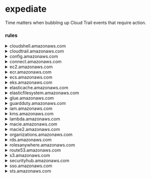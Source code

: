 # expediate

Time matters when bubbling up Cloud Trail events that require action.

### rules

<details>
<summary>cloudshell.amazonaws.com</summary>

 - CreateEnvironment
 - CreateSession
 - DeleteEnvironment
 - GetEnvironmentStatus
 - GetFileDownloadUrls
 - GetFileUploadUrls
 - PutCredentials
 - StartEnvironment
 - StopEnvironment

</details>

<details>
<summary>cloudtrail.amazonaws.com</summary>

 - DeleteEventDataStore
 - DeleteTrail
 - PutEventSelectors
 - StopLogging
 - UpdateEventDataStore
 - UpdateTrail

</details>

<details>
<summary>config.amazonaws.com</summary>

 - DeleteDeliveryChannel
 - StopConfigurationRecorder

</details>

<details>
<summary>connect.amazonaws.com</summary>

 - CreateInstance

</details>

<details>
<summary>ec2.amazonaws.com</summary>

 - CreateDefaultVpc
 - CreateImage
 - CreateInstanceExportTask
 - CreateKeyPair
 - CreateVpc
 - DeleteFlowLogs
 - DeleteVpc
 - DescribeInstanceAttribute
 - DisableEbsEncryptionByDefault
 - DisableImageBlockPublicAccess
 - DisableSerialConsoleAccess
 - DisableSnapshotBlockPublicAccess
 - EnableEbsEncryptionByDefault
 - EnableImageBlockPublicAccess
 - EnableSerialConsoleAccess
 - EnableSnapshotBlockPublicAccess
 - GetPasswordData
 - ModifyInstanceAttribute
 - ModifySnapshotAttribute
 - SharedSnapshotCopyInitiated
 - SharedSnapshotVolumeCreated

</details>

<details>
<summary>ecr.amazonaws.com</summary>

 - CreateRepository
 - GetAuthorizationToken

</details>

<details>
<summary>ecs.amazonaws.com</summary>

 - RegisterTaskDefinition
 - RunTask

</details>

<details>
<summary>eks.amazonaws.com</summary>

 - CreateCluster
 - DeleteCluster

</details>

<details>
<summary>elasticache.amazonaws.com</summary>

 - AuthorizeCacheSecurityGroupEgress
 - AuthorizeCacheSecurityGroupIngress
 - CreateCacheSecurityGroup
 - DeleteCacheSecurityGroup
 - RevokeCacheSecurityGroupEgress
 - RevokeCacheSecurityGroupIngress

</details>

<details>
<summary>elasticfilesystem.amazonaws.com</summary>

 - DeleteFileSystem
 - DeleteMountTarget

</details>

<details>
<summary>glue.amazonaws.com</summary>

 - CreateDevEndpoint
 - DeleteDevEndpoint
 - UpdateDevEndpoint

</details>

<details>
<summary>guardduty.amazonaws.com</summary>

 - CreateIPSet

</details>

<details>
<summary>iam.amazonaws.com</summary>

 - AddUserToGroup
 - AttachGroupPolicy
 - AttachUserPolicy
 - ChangePassword
 - CreateAccessKey
 - CreateLoginProfile
 - CreateUser
 - CreateVirtualMFADevice
 - DeactivateMFADevice
 - DeleteAccessKey
 - DeleteUser
 - DeleteUserPolicy
 - DeleteVirtualMFADevice
 - DetachGroupPolicy
 - DetachUserPolicy
 - EnableMFADevice
 - PutUserPolicy
 - ResyncMFADevice
 - UpdateAccessKey
 - UpdateGroup
 - UpdateLoginProfile
 - UpdateSAMLProvider
 - UpdateUser

</details>

<details>
<summary>kms.amazonaws.com</summary>

 - DisableKey
 - ScheduleKeyDeletion

</details>

<details>
<summary>lambda.amazonaws.com</summary>

 - AddLayerVersionPermission
 - CreateFunction
 - GetLayerVersionPolicy
 - PublishLayerVersion
 - UpdateFunctionConfiguration

</details>

<details>
<summary>macie.amazonaws.com</summary>

 - DisableMacie

</details>

<details>
<summary>macie2.amazonaws.com</summary>

 - DisableMacie

</details>

<details>
<summary>organizations.amazonaws.com</summary>

 - LeaveOrganization

</details>

<details>
<summary>rds.amazonaws.com</summary>

 - ModifyDBInstance
 - RestoreDBInstanceFromDBSnapshot

</details>

<details>
<summary>rolesanywhere.amazonaws.com</summary>

 - CreateProfile
 - CreateTrustAnchor

</details>

<details>
<summary>route53.amazonaws.com</summary>

 - DisableDomainTransferLock
 - TransferDomainToAnotherAwsAccount

</details>

<details>
<summary>s3.amazonaws.com</summary>

 - PutBucketLogging
 - PutBucketPublicAccessBlock
 - PutBucketWebsite
 - PutEncryptionConfiguration
 - PutLifecycleConfiguration
 - PutReplicationConfiguration
 - ReplicateObject
 - RestoreObject

</details>

<details>
<summary>securityhub.amazonaws.com</summary>

 - BatchUpdateFindings
 - DeleteInsight
 - UpdateFindings
 - UpdateInsight

</details>

<details>
<summary>sso.amazonaws.com</summary>

 - AttachCustomerManagedPolicyReferenceToPermissionSet
 - AttachManagedPolicyToPermissionSet
 - CreateAccountAssignment
 - CreateInstanceAccessControlAttributeConfiguration
 - CreatePermissionSet
 - DeleteAccountAssignment
 - DeleteInlinePolicyFromPermissionSet
 - DeleteInstanceAccessControlAttributeConfiguration
 - DeletePermissionsBoundaryFromPermissionSet
 - DeletePermissionSet
 - DetachCustomerManagedPolicyReferenceFromPermissionSet
 - DetachManagedPolicyFromPermissionSet
 - ProvisionPermissionSet
 - PutInlinePolicyToPermissionSet
 - PutPermissionsBoundaryToPermissionSet
 - UpdateInstanceAccessControlAttributeConfiguration
 - UpdatePermissionSet

</details>

<details>
<summary>sts.amazonaws.com</summary>

 - GetFederationToken
 - GetSessionToken

</details>
